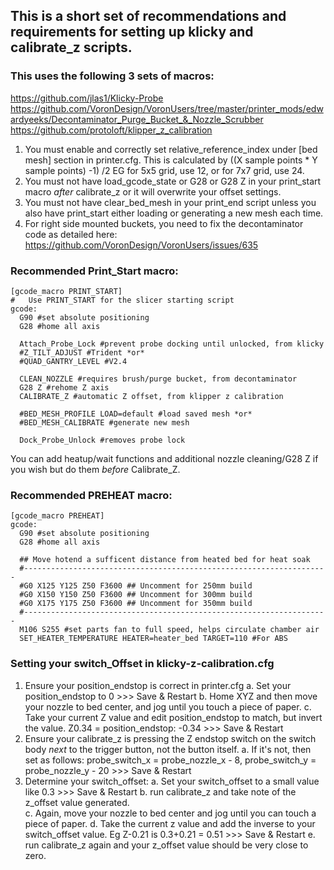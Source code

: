 ## This is a short set of recommendations and requirements for setting up klicky and calibrate_z scripts.

### This uses the following 3 sets of macros: 

https://github.com/jlas1/Klicky-Probe 
https://github.com/VoronDesign/VoronUsers/tree/master/printer_mods/edwardyeeks/Decontaminator_Purge_Bucket_&_Nozzle_Scrubber
https://github.com/protoloft/klipper_z_calibration

1. You must enable and correctly set relative_reference_index under [bed mesh] section in printer.cfg. This is calculated by ((X sample points * Y sample points) -1) /2  EG for 5x5 grid, use 12, or for 7x7 grid, use 24.
2. You must not have load_gcode_state or G28 or G28 Z in your print_start macro *after* calibrate_z or it will overwrite your offset settings.
3. You must not have clear_bed_mesh in your print_end script unless you also have print_start either loading or generating a new mesh each time. 
4. For right side mounted buckets, you need to fix the decontaminator code as detailed here: https://github.com/VoronDesign/VoronUsers/issues/635

### Recommended Print_Start macro:
```
[gcode_macro PRINT_START]
#   Use PRINT_START for the slicer starting script
gcode:
  G90 #set absolute positioning
  G28 #home all axis
  
  Attach_Probe_Lock #prevent probe docking until unlocked, from klicky 
  #Z_TILT_ADJUST #Trident *or* 
  #QUAD_GANTRY_LEVEL #V2.4
  
  CLEAN_NOZZLE #requires brush/purge bucket, from decontaminator
  G28 Z #rehome Z axis 
  CALIBRATE_Z #automatic Z offset, from klipper z calibration  
  
  #BED_MESH_PROFILE LOAD=default #load saved mesh *or*
  #BED_MESH_CALIBRATE #generate new mesh
  
  Dock_Probe_Unlock #removes probe lock
```
 You can add heatup/wait functions and additional nozzle cleaning/G28 Z if you wish but do them *before* Calibrate_Z.  

### Recommended PREHEAT macro:
```
[gcode_macro PREHEAT]
gcode:
  G90 #set absolute positioning
  G28 #home all axis
  
  ## Move hotend a sufficent distance from heated bed for heat soak
  #--------------------------------------------------------------------
  #G0 X125 Y125 Z50 F3600 ## Uncomment for 250mm build
  #G0 X150 Y150 Z50 F3600 ## Uncomment for 300mm build
  #G0 X175 Y175 Z50 F3600 ## Uncomment for 350mm build
  #--------------------------------------------------------------------
  M106 S255 #set parts fan to full speed, helps circulate chamber air
  SET_HEATER_TEMPERATURE HEATER=heater_bed TARGET=110 #For ABS
 ``` 
### Setting your switch_Offset in klicky-z-calibration.cfg 
1. Ensure your position_endstop is correct in printer.cfg
  a. Set your position_endstop to 0 >>> Save & Restart 
  b. Home XYZ and then move your nozzle to bed center, and jog until you touch a piece of paper.
  c. Take your current Z value and edit position_endstop to match, but invert the value.  Z0.34 = position_endstop: -0.34  >>> Save & Restart
2. Ensure your calibrate_z is pressing the Z endstop switch on the switch body *next* to the trigger button, not the button itself. 
  a. If it's not, then set as follows: probe_switch_x = probe_nozzle_x - 8, probe_switch_y = probe_nozzle_y - 20  >>> Save & Restart
3. Determine your switch_offset:
  a. Set your switch_offset to a small value like 0.3 >>> Save & Restart
  b. run calibrate_z and take note of the z_offset value generated.  
  c. Again, move your nozzle to bed center and jog until you can touch a piece of paper. 
  d. Take the current z value and add the inverse to your switch_offset value. Eg Z-0.21 is 0.3+0.21 = 0.51 >>> Save & Restart
  e. run calibrate_z again and your z_offset value should be very close to zero. 
 
